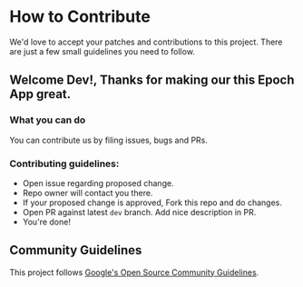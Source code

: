 # How to Contribute

We'd love to accept your patches and contributions to this project. There are
just a few small guidelines you need to follow.

## Welcome Dev!, Thanks for making our this Epoch App great.

### What you can do
You can contribute us by filing issues, bugs and PRs.

### Contributing guidelines:
- Open issue regarding proposed change.
- Repo owner will contact you there.
- If your proposed change is approved, Fork this repo and do changes.
- Open PR against latest `dev` branch. Add nice description in PR.
- You're done!

## Community Guidelines

This project follows [Google's Open Source Community
Guidelines](https://github.com/Spikeysanju/Epoch/blob/master/CODE_OF_CONDUCT.md).
